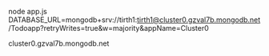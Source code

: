 node app.js 
DATABASE_URL=mongodb+srv://tirth1:tirth1@cluster0.gzval7b.mongodb.net/Todoapp?retryWrites=true&w=majority&appName=Cluster0

cluster0.gzval7b.mongodb.net
